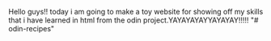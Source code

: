 Hello guys!! today i am going to make a toy website for showing off my skills that i have learned in html from the odin project.YAYAYAYAYYAYAYAY!!!!!
 "# odin-recipes" 
